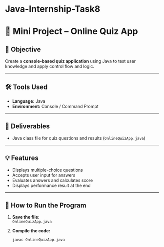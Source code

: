 # Java-Internship-Task8

# 🎯 Mini Project – Online Quiz App

## 🧠 Objective
Create a **console-based quiz application** using Java to test user knowledge and apply control flow and logic.

---

## 🛠️ Tools Used
- **Language:** Java  
- **Environment:** Console / Command Prompt  

---

## 📂 Deliverables
- Java class file for quiz questions and results (`OnlineQuizApp.java`)

---

## 💡 Features
- Displays multiple-choice questions  
- Accepts user input for answers  
- Evaluates answers and calculates score  
- Displays performance result at the end  

---

## 🚀 How to Run the Program

1. **Save the file:**  
   `OnlineQuizApp.java`

2. **Compile the code:**
   ```bash
   javac OnlineQuizApp.java
